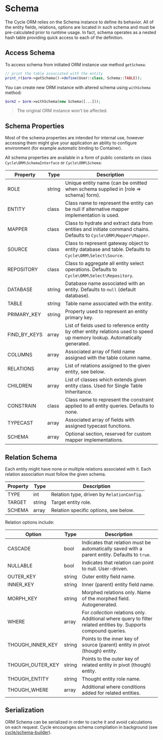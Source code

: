 # Schema
The Cycle ORM relies on the Schema instance to define its behavior. All of the entity fields, relations, options are
located in such schema and must be pre-calculated prior to runtime usage. In fact, schema operates as a nested hash table providing quick access to each of the definition.

## Access Schema
To access schema from initiated ORM instance use method `getSchema`:

```php
// print the table associated with the entity
print_r($orm->getSchema()->define(User::class, Schema::TABLE));
```

You can create new ORM instance with altered schema using `withSchema` method:

```php
$orm2 = $orm->withSchema(new Schema([...]));
```

> The original ORM instance won't be affected.

## Schema Properties
Most of the schema properties are intended for internal use, however accessing them might give your application an ability to configure environment (for example automatic binding to Container).

All schema properties are available in a form of public constants on class `Cycle\ORM\SchemaInterface` or `Cycle\ORM\Schema`:

Property | Type   | Description
---      | ---    | ---
ROLE     | string | Unique entity name (can be omitted when schema supplied in [role => schema] form).
ENTITY   | class  | Class name to represent the entity can be null if alternative mapper implementation is used.
MAPPER   | class  | Class to hydrate and extract data from entities and initiate command chains. Defaults to `Cycle\ORM\Mapper\Mapper`.
SOURCE    | class | Class to represent gateway object to entity database and table. Defaults to `Cycle\ORM\Select\Source`.
REPOSITORY | class | Class to aggregate all entity select operations. Defaults to `Cycle\ORM\Select\Repository`.
DATABASE   | string | Database name associated with an entity. Defaults to `null` (default database).
TABLE       | string | Table name associated with the entity.
PRIMARY_KEY | string | Property used to represent an entity primary key.
FIND_BY_KEYS | array | List of fields used to reference entity by other entity relations used to speed up memory lookup. Automatically generated.
COLUMNS      | array | Associated array of field name assigned with the table column name.
RELATIONS    | array | List of relations assigned to the given entity, see below.
CHILDREN     | array | List of classes which extends given entity class. Used for Single Table Inheritance.
CONSTRAIN    | class | Class name to represent the constraint applied to all entity queries. Defaults to none.
TYPECAST     | array | Associated array of fields with assigned typecast functions.
SCHEMA       | array | Optional section, reserved for custom mapper implementations.

## Relation Schema
Each entity might have none or multiple relations associated with it. Each relation association must follow the given schema.

Property | Type   | Description
---      | ---    | ---
TYPE     | int    | Relation type, driven by `RelationConfig`.
TARGET   | string | Target entity role.
SCHEMA   | array  | Relation specific options, see below.

Relation options include:

Option | Type   | Description
---      | ---    | ---
CASCADE   | bool | Indicates that relation must be automatically saved with a parent entity. Defaults to `true`.
NULLABLE  | bool | Indicates that relation can point to null. User-driven.
OUTER_KEY | string | Outer entity field name.
INNER_KEY | string | Inner (parent) entity field name.
MORPH_KEY | string | Morphed relations only. Name of the morphed field. Autogenerated.
WHERE | array | For *collection* relations only. Additional where query to filter related entities by. Supports compound queries.
THOUGH_INNER_KEY | string | Points to the inner key of source (parent) entity in pivot (though) entity.
THOUGH_OUTER_KEY | string | Points to the outer key of related entity in pivot (though) entity.
THOUGH_ENTITY   | string | Thought entity role name.
THOUGH_WHERE   | array | Additional where conditions added for related entities.

## Serialization
ORM Schema can be serialized in order to cache it and avoid calculations on each request. Cycle encourages schema compilation in
background (see [cycle/schema-builder](https://github.com/cycle/schema-builder)).
